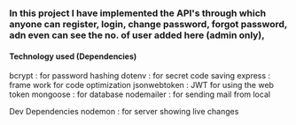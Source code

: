 ### In this project I have implemented the API's through which anyone can register, login, change password, forgot password, adn even can see the no. of user added here (admin only),

#### Technology used (Dependencies) <br>
bcrypt : for password hashing
dotenv : for secret code saving
express : frame work for code optimization
jsonwebtoken : JWT for using the web token
mongoose : for database
nodemailer : for sending mail from local

Dev Dependencies
nodemon : for server showing live changes
